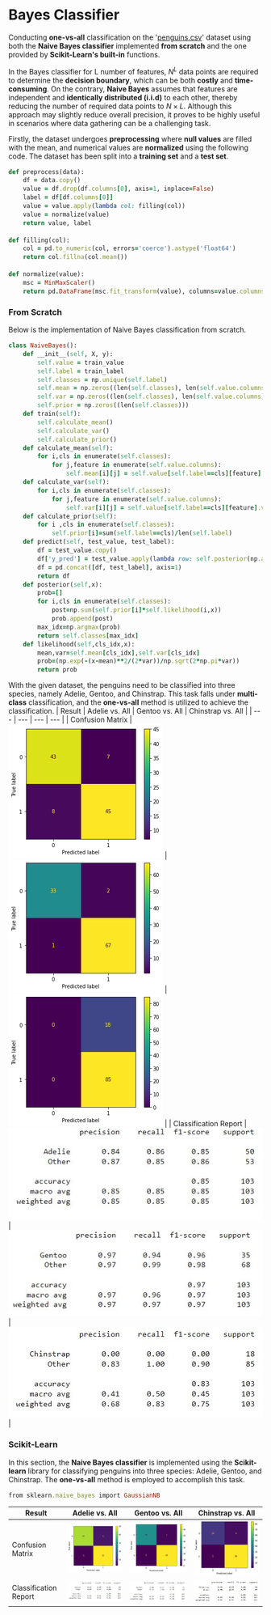 # Bayes Classifier
Conducting **one-vs-all** classification on the '[penguins.csv](https://github.com/fardinabbasi/Bayes_Classifier/blob/main/penguins.csv)' dataset using both the **Naive Bayes classifier** implemented **from scratch** and the one provided by **Scikit-Learn's built-in** functions.

In the Bayes classifier for L number of features, $N^L$ data points are required to determine the **decision boundary**, which can be both **costly** and **time-consuming**. On the contrary, **Naive Bayes** assumes that features are independent and **identically distributed (i.i.d)** to each other, thereby reducing the number of required data points to $N\times L$. Although this approach may slightly reduce overall precision, it proves to be highly useful in scenarios where data gathering can be a challenging task.

Firstly, the dataset undergoes **preprocessing** where **null values** are filled with the mean, and numerical values are **normalized** using the following code. 
The dataset has been split into a **training set** and a **test set**.
```ruby
def preprocess(data):
    df = data.copy()
    value = df.drop(df.columns[0], axis=1, inplace=False)
    label = df[df.columns[0]]
    value = value.apply(lambda col: filling(col))
    value = normalize(value)
    return value, label

def filling(col):
    col = pd.to_numeric(col, errors='coerce').astype('float64')
    return col.fillna(col.mean())

def normalize(value):
    msc = MinMaxScaler()
    return pd.DataFrame(msc.fit_transform(value), columns=value.columns)
```
### From Scratch
Below is the implementation of Naive Bayes classification from scratch.
```ruby
class NaiveBayes():
	def __init__(self, X, y):
		self.value = train_value
		self.label = train_label
		self.classes = np.unique(self.label)
		self.mean = np.zeros((len(self.classes), len(self.value.columns)))
		self.var = np.zeros((len(self.classes), len(self.value.columns)))
		self.prior = np.zeros((len(self.classes)))
	def train(self):
		self.calculate_mean()
		self.calculate_var()
		self.calculate_prior()
	def calculate_mean(self):
		for i,cls in enumerate(self.classes):
			for j,feature in enumerate(self.value.columns):
				self.mean[i][j] = self.value[self.label==cls][feature].mean(axis=0)
	def calculate_var(self):
		for i,cls in enumerate(self.classes):
			for j,feature in enumerate(self.value.columns):
				self.var[i][j] = self.value[self.label==cls][feature].var(axis=0)
	def calculate_prior(self):
		for i ,cls in enumerate(self.classes):
			self.prior[i]=sum(self.label==cls)/len(self.label)
	def predict(self, test_value, test_label):
		df = test_value.copy()
		df['y_pred'] = test_value.apply(lambda row: self.posterior(np.array(row)), axis=1)
		df = pd.concat([df, test_label], axis=1)
		return df
	def posterior(self,x):
		prob=[]
		for i,cls in enumerate(self.classes):
			post=np.sum(self.prior[i]*self.likelihood(i,x))
			prob.append(post)
		max_idx=np.argmax(prob)
		return self.classes[max_idx]
	def likelihood(self,cls_idx,x):
		mean,var=self.mean[cls_idx],self.var[cls_idx]
		prob=(np.exp(-(x-mean)**2/(2*var))/np.sqrt(2*np.pi*var))
		return prob
```
With the given dataset, the penguins need to be classified into three species, namely Adelie, Gentoo, and Chinstrap. This task falls under **multi-class** classification, and the **one-vs-all** method is utilized to achieve the classification.
| Result | Adelie vs. All | Gentoo vs. All | Chinstrap vs. All |
| --- | --- | --- | --- |
| Confusion Matrix | <img src="/readme_images/aa1.png"> | <img src="/readme_images/gg1.png"> | <img src="/readme_images/cc1.png"> |
| Classification Report | <img src="/readme_images/a1.jpg"> | <img src="/readme_images/g1.jpg"> | <img src="/readme_images/c1.jpg"> |

### Scikit-Learn
In this section, the **Naive Bayes classifier** is implemented using the **Scikit-learn** library for classifying penguins into three species: Adelie, Gentoo, and Chinstrap. The **one-vs-all** method is employed to accomplish this task.
```ruby
from sklearn.naive_bayes import GaussianNB
```
| Result | Adelie vs. All | Gentoo vs. All | Chinstrap vs. All |
| --- | --- | --- | --- |
| Confusion Matrix | <img src="/readme_images/aa2.png"> | <img src="/readme_images/gg2.png"> | <img src="/readme_images/cc2.png"> |
| Classification Report | <img src="/readme_images/a2.jpg"> | <img src="/readme_images/g2.jpg"> | <img src="/readme_images/c2.jpg"> |

